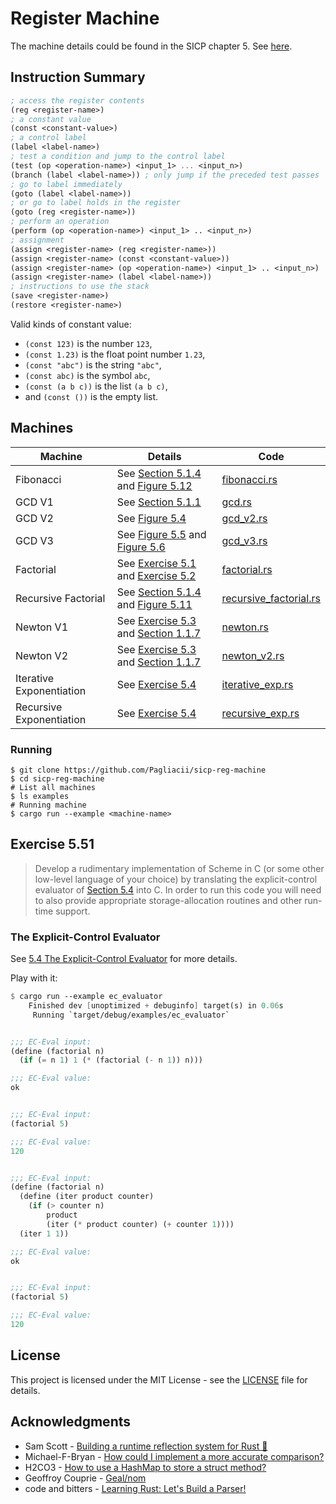 # Register Machine

The machine details could be found in the SICP chapter 5. See [here](https://sarabander.github.io/sicp/html/5_002e1.xhtml#g_t5_002e1).

## Instruction Summary

```scheme
; access the register contents
(reg <register-name>)
; a constant value
(const <constant-value>)
; a control label
(label <label-name>)
; test a condition and jump to the control label
(test (op <operation-name>) <input_1> ... <input_n>)
(branch (label <label-name>)) ; only jump if the preceded test passes
; go to label immediately
(goto (label <label-name>))
; or go to label holds in the register
(goto (reg <register-name>))
; perform an operation
(perform (op <operation-name>) <input_1> .. <input_n>)
; assignment
(assign <register-name> (reg <register-name>))
(assign <register-name> (const <constant-value>))
(assign <register-name> (op <operation-name>) <input_1> .. <input_n>)
(assign <register-name> (label <label-name>))
; instructions to use the stack
(save <register-name>)
(restore <register-name>)
```

Valid kinds of constant value:

- `(const 123)` is the number `123`,
- `(const 1.23)` is the float point number `1.23`,
- `(const "abc")` is the string `"abc"`,
- `(const abc)` is the symbol `abc`,
- `(const (a b c))` is the list `(a b c)`,
- and `(const ())` is the empty list.

## Machines

| Machine                  | Details                                                                                                                                                                              | Code                                                      |
| ------------------------ | ------------------------------------------------------------------------------------------------------------------------------------------------------------------------------------ | --------------------------------------------------------- |
| Fibonacci                | See [Section 5.1.4](https://sarabander.github.io/sicp/html/5_002e1.xhtml#g_t5_002e1_002e4) and [Figure 5.12](https://sarabander.github.io/sicp/html/5_002e1.xhtml#Figure-5_002e12)   | [fibonacci.rs](examples/fibonacci.rs)                     |
| GCD V1                   | See [Section 5.1.1](https://sarabander.github.io/sicp/html/5_002e1.xhtml#g_t5_002e1_002e1)                                                                                           | [gcd.rs](examples/gcd.rs)                                 |
| GCD V2                   | See [Figure 5.4](https://sarabander.github.io/sicp/html/5_002e1.xhtml#Figure-5_002e4)                                                                                                | [gcd_v2.rs](examples/gcd_v2.rs)                           |
| GCD V3                   | See [Figure 5.5](https://sarabander.github.io/sicp/html/5_002e1.xhtml#Figure-5_002e5) and [Figure 5.6](https://sarabander.github.io/sicp/html/5_002e1.xhtml#Figure-5_002e6)          | [gcd_v3.rs](examples/gcd_v3.rs)                           |
| Factorial                | See [Exercise 5.1](https://sarabander.github.io/sicp/html/5_002e1.xhtml#Exercise-5_002e1) and [Exercise 5.2](https://sarabander.github.io/sicp/html/5_002e1.xhtml#Exercise-5_002e2)  | [factorial.rs](examples/factorial.rs)                     |
| Recursive Factorial      | See [Section 5.1.4](https://sarabander.github.io/sicp/html/5_002e1.xhtml#g_t5_002e1_002e4) and [Figure 5.11](https://sarabander.github.io/sicp/html/5_002e1.xhtml#Figure-5_002e11)   | [recursive_factorial.rs](examples/recursive_factorial.rs) |
| Newton V1                | See [Exercise 5.3](https://sarabander.github.io/sicp/html/5_002e1.xhtml#Exercise-5_002e3) and [Section 1.1.7](https://sarabander.github.io/sicp/html/1_002e1.xhtml#g_t1_002e1_002e7) | [newton.rs](examples/newton.rs)                           |
| Newton V2                | See [Exercise 5.3](https://sarabander.github.io/sicp/html/5_002e1.xhtml#Exercise-5_002e3) and [Section 1.1.7](https://sarabander.github.io/sicp/html/1_002e1.xhtml#g_t1_002e1_002e7) | [newton_v2.rs](examples/newton_v2.rs)                     |
| Iterative Exponentiation | See [Exercise 5.4](https://sarabander.github.io/sicp/html/5_002e1.xhtml#Exercise-5_002e4)                                                                                            | [iterative_exp.rs](examples/iterative_exp.rs)             |
| Recursive Exponentiation | See [Exercise 5.4](https://sarabander.github.io/sicp/html/5_002e1.xhtml#Exercise-5_002e4)                                                                                            | [recursive_exp.rs](examples/recursive_exp.rs)             |

### Running

```shell
$ git clone https://github.com/Pagliacii/sicp-reg-machine
$ cd sicp-reg-machine
# List all machines
$ ls examples
# Running machine
$ cargo run --example <machine-name>
```

## Exercise 5.51

> Develop a rudimentary implementation of Scheme in C (or some other low-level language of your choice) by translating the explicit-control evaluator of [Section 5.4](https://sarabander.github.io/sicp/html/5_002e4.xhtml#g_t5_002e4) into C. In order to run this code you will need to also provide appropriate storage-allocation routines and other run-time support.

### The Explicit-Control Evaluator

See [5.4 The Explicit-Control Evaluator](https://sarabander.github.io/sicp/html/5_002e4.xhtml#g_t5_002e4) for more details.

Play with it:

```scheme
$ cargo run --example ec_evaluator
    Finished dev [unoptimized + debuginfo] target(s) in 0.06s
     Running `target/debug/examples/ec_evaluator`


;;; EC-Eval input:
(define (factorial n)
  (if (= n 1) 1 (* (factorial (- n 1)) n)))

;;; EC-Eval value:
ok


;;; EC-Eval input:
(factorial 5)

;;; EC-Eval value:
120


;;; EC-Eval input:
(define (factorial n)
  (define (iter product counter)
    (if (> counter n)
        product
        (iter (* product counter) (+ counter 1))))
  (iter 1 1))

;;; EC-Eval value:
ok


;;; EC-Eval input:
(factorial 5)

;;; EC-Eval value:
120
```

## License

This project is licensed under the MIT License - see the [LICENSE](LICENSE) file for details.

## Acknowledgments

- Sam Scott - [Building a runtime reflection system for Rust 🦀️](https://www.osohq.com/post/rust-reflection-pt-1)
- Michael-F-Bryan - [How could I implement a more accurate comparison?](https://users.rust-lang.org/t/how-could-i-implement-a-more-accurate-comparison/61698/6)
- H2CO3 - [How to use a HashMap to store a struct method?](https://users.rust-lang.org/t/how-to-use-a-hashmap-to-store-a-struct-method/61726/2)
- Geoffroy Couprie - [Geal/nom](https://github.com/Geal/nom)
- code and bitters - [Learning Rust: Let's Build a Parser!](https://codeandbitters.com/lets-build-a-parser/)
